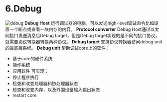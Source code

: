 # 6.Debug
![debug](vx_images/474356715124844.png)
**Debug Host**
运行调试器的电脑，可以发送high-level调试命令比如设置一个断点或查看一块内存的内容。
**Protocol converter**
Debug Host通过以太网接口发送消息给Debug target，但是Debug target实现的是不同的接口协议，就需要协议转换器转换两种协议。
**Debug target**
支持协议转换器访问debug unit的最底层系统。
**Debug unit**
帮助调试core上的软件：
* 基于core的硬件系统
* 操作系统
* 应用软件
可实现：
* 停止程序执行
* 检查和改变处理器和协处理器状态
* 检查和改变内存，以及外围设备输入输出状态
* restart core